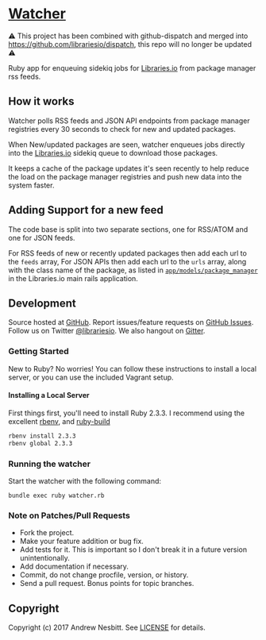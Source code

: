 # [Watcher](https://libraries.io/github/librariesio/watcher)

:warning: This project has been combined with github-dispatch and merged into https://github.com/librariesio/dispatch, this repo will no longer be updated :warning:

Ruby app for enqueuing sidekiq jobs for [Libraries.io](https://libraries.io) from package manager rss feeds.

## How it works

Watcher polls RSS feeds and JSON API endpoints from package manager registries every 30 seconds to check for new and updated packages.

When New/updated packages are seen, watcher enqueues jobs directly into the [Libraries.io](https://github.com/librariesio/libraries.io) sidekiq queue to download those packages.

It keeps a cache of the package updates it's seen recently to help reduce the load on the package manager registries and push new data into the system faster.

## Adding Support for a new feed

The code base is split into two separate sections, one for RSS/ATOM and one for JSON feeds.

For RSS feeds of new or recently updated packages then add each url to the `feeds` array, For JSON APIs then add each url to the `urls` array, along with the class name of the package, as listed in [`app/models/package_manager`](https://github.com/librariesio/libraries.io/tree/master/app/models/package_manager) in the Libraries.io main rails application.

## Development

Source hosted at [GitHub](http://github.com/librariesio/watcher).
Report issues/feature requests on [GitHub Issues](http://github.com/librariesio/watcher/issues). Follow us on Twitter [@librariesio](https://twitter.com/librariesio). We also hangout on [Gitter](https://gitter.im/librariesio/support).

### Getting Started

New to Ruby? No worries! You can follow these instructions to install a local server, or you can use the included Vagrant setup.

#### Installing a Local Server

First things first, you'll need to install Ruby 2.3.3. I recommend using the excellent [rbenv](https://github.com/sstephenson/rbenv),
and [ruby-build](https://github.com/sstephenson/ruby-build)

```bash
rbenv install 2.3.3
rbenv global 2.3.3
```

### Running the watcher

Start the watcher with the following command:

    bundle exec ruby watcher.rb

### Note on Patches/Pull Requests

 * Fork the project.
 * Make your feature addition or bug fix.
 * Add tests for it. This is important so I don't break it in a
   future version unintentionally.
 * Add documentation if necessary.
 * Commit, do not change procfile, version, or history.
 * Send a pull request. Bonus points for topic branches.

## Copyright

Copyright (c) 2017 Andrew Nesbitt. See [LICENSE](https://github.com/librariesio/watcher/blob/master/LICENSE) for details.
